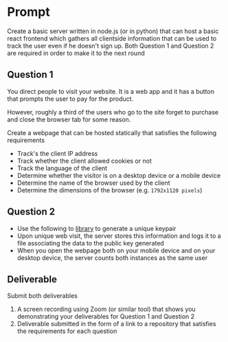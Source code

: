 # Prompt

Create a basic server written in node.js (or in python) that can host a basic react frontend which gathers all clientside information that can be used to track the user even if he doesn't sign up. Both Question 1 and Question 2 are required in order to make it to the next round

## Question 1

You direct people to visit your website. It is a web app and it has a button that prompts the user to pay for the product.

However, roughly a third of the users who go to the site forget to purchase and close the browser tab for some reason.

Create a webpage that can be hosted statically that satisfies the following requirements

- Track's the client IP address
- Track whether the client allowed cookies or not
- Track the language of the client
- Determine whether the visitor is on a desktop device or a mobile device
- Determine the name of the browser used by the client
- Determine the dimensions of the browser (e.g. `1792x1120 pixels`)

## Question 2

- Use the following to [library](https://github.com/ericvicenti/ssh-keygen) to generate a unique keypair
- Upon unique web visit, the server stores this information and logs it to a file associating the data to the public key generated
- When you open the webpage both on your mobile device and on your desktop device, the server counts both instances as the same user

## Deliverable

Submit both deliverables

1. A screen recording using Zoom (or similar tool) that shows you demonstrating your deliverables for Question 1 and Question 2
2. Deliverable submitted in the form of a link to a repository that satisfies the requirements for each question
